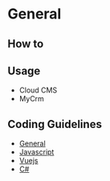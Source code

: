 # General

## How to

## Usage
* Cloud CMS
* MyCrm

## Coding Guidelines
* [General](/coding-guidelines/general-principles.md)
* [Javascript](/coding-guidelines/javascript.md)
* [Vuejs](/coding-guidelines/vuejs.md)
* [C#](/coding-guidelines/c-sharp.md)